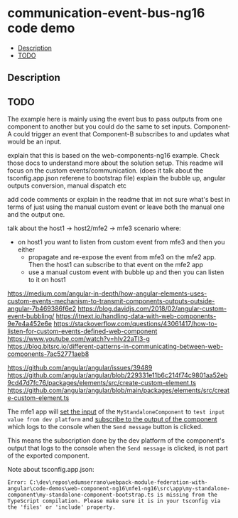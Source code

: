 # communication-event-bus-ng16 code demo

- [Description](#description)
- [TODO](#todo)

## Description

## TODO

The example here is mainly using the event bus to pass outputs from one component to another but you could do the same to set inputs. Component-A could trigger an event that Component-B subscribes to and updates what would be an input.


explain that this is based on the web-components-ng16 example. Check those docs to understand more about the solution setup. This readme will focus on the custom events/communication. (does it talk about the tsconfig.app.json referene to bootstrap file)
explain the bubble up, angular outputs conversion, manual dispatch etc

add code comments or explain in the readme that im not sure what's best in terms of just using the manual custom event or leave both the manual one and the output one.

talk about the host1 -> host2/mfe2 -> mfe3 scenario where:
- on host1 you want to listen from custom event from mfe3 and then you either
  - propagate and re-expose the event from mfe3 on the mfe2 app. Then the host1 can subscribe to that event on the mfe2 app
  - use a manual custom event with bubble up and then you can listen to it on host1


https://medium.com/angular-in-depth/how-angular-elements-uses-custom-events-mechanism-to-transmit-components-outputs-outside-angular-7b469386f6e2
https://blog.davidjs.com/2018/02/angular-custom-event-bubbling/
https://itnext.io/handling-data-with-web-components-9e7e4a452e6e
https://stackoverflow.com/questions/43061417/how-to-listen-for-custom-events-defined-web-component
https://www.youtube.com/watch?v=hIv22aTl3-g
https://blog.bitsrc.io/different-patterns-in-communicating-between-web-components-7ac52771aeb8


https://github.com/angular/angular/issues/39489
https://github.com/angular/angular/blob/229331e11b6c214f74c9801aa52eb9cd47d7fc76/packages/elements/src/create-custom-element.ts
https://github.com/angular/angular/blob/main/packages/elements/src/create-custom-element.ts


The mfe1 app will [set the input](/code-demos/communication-custom-events-ng16/mfe1-ng16/src/app/app-routing.module.ts) of the `MyStandaloneComponent` to `test input value from dev platform` and [subscribe to the output of the component](/code-demos/communication-custom-events-ng16/mfe1-ng16/src/app/app.component.ts) which logs to the console when the `Send message` button is clicked.


This means the subscription done by the dev platform of the component's output that logs to the console when the `Send message` is clicked, is not part of the exported component.


Note about tsconfig.app.json:
```
Error: C:\dev\repos\edumserrano\webpack-module-federation-with-angular\code-demos\web-component-ng16\mfe1-ng16\src\app\my-standalone-component\my-standalone-component-bootstrap.ts is missing from the TypeScript compilation. Please make sure it is in your tsconfig via the 'files' or 'include' property.
``` 
